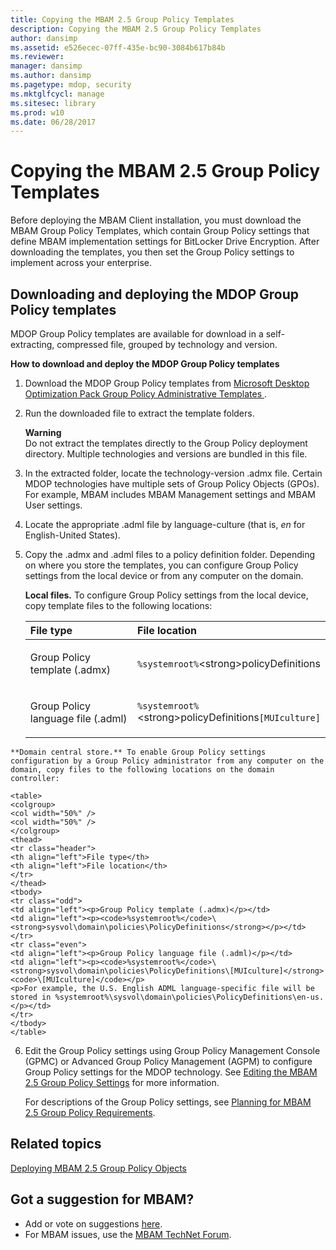 ```yaml
---
title: Copying the MBAM 2.5 Group Policy Templates
description: Copying the MBAM 2.5 Group Policy Templates
author: dansimp
ms.assetid: e526ecec-07ff-435e-bc90-3084b617b84b
ms.reviewer: 
manager: dansimp
ms.author: dansimp
ms.pagetype: mdop, security
ms.mktglfcycl: manage
ms.sitesec: library
ms.prod: w10
ms.date: 06/28/2017
---
```



# Copying the MBAM 2.5 Group Policy Templates


Before deploying the MBAM Client installation, you must download the MBAM Group Policy Templates, which contain Group Policy settings that define MBAM implementation settings for BitLocker Drive Encryption. After downloading the templates, you then set the Group Policy settings to implement across your enterprise.

## Downloading and deploying the MDOP Group Policy templates


MDOP Group Policy templates are available for download in a self-extracting, compressed file, grouped by technology and version.

**How to download and deploy the MDOP Group Policy templates**

1. Download the MDOP Group Policy templates from [Microsoft Desktop Optimization Pack Group Policy Administrative Templates
   ](https://www.microsoft.com/en-us/download/details.aspx?id=55531).

2. Run the downloaded file to extract the template folders.

   **Warning**  
   Do not extract the templates directly to the Group Policy deployment directory. Multiple technologies and versions are bundled in this file.



3. In the extracted folder, locate the technology-version .admx file. Certain MDOP technologies have multiple sets of Group Policy Objects (GPOs). For example, MBAM includes MBAM Management settings and MBAM User settings.

4. Locate the appropriate .adml file by language-culture (that is, *en* for English-United States).

5. Copy the .admx and .adml files to a policy definition folder. Depending on where you store the templates, you can configure Group Policy settings from the local device or from any computer on the domain.

   **Local files.** To configure Group Policy settings from the local device, copy template files to the following locations:

   <table>
   <colgroup>
   <col width="50%" />
   <col width="50%" />
   </colgroup>
   <thead>
   <tr class="header">
   <th align="left">File type</th>
   <th align="left">File location</th>
   </tr>
   </thead>
   <tbody>
   <tr class="odd">
   <td align="left"><p>Group Policy template (.admx)</p></td>
   <td align="left"><p><code>%systemroot%</code>&lt;strong&gt;policyDefinitions</strong></p></td>
   </tr>
   <tr class="even">
   <td align="left"><p>Group Policy language file (.adml)</p></td>
   <td align="left"><p><code>%systemroot%</code>&lt;strong&gt;policyDefinitions</strong><code>[MUIculture]</code></p></td>
   </tr>
   </tbody>
   </table>



~~~
**Domain central store.** To enable Group Policy settings configuration by a Group Policy administrator from any computer on the domain, copy files to the following locations on the domain controller:

<table>
<colgroup>
<col width="50%" />
<col width="50%" />
</colgroup>
<thead>
<tr class="header">
<th align="left">File type</th>
<th align="left">File location</th>
</tr>
</thead>
<tbody>
<tr class="odd">
<td align="left"><p>Group Policy template (.admx)</p></td>
<td align="left"><p><code>%systemroot%</code>\<strong>sysvol\domain\policies\PolicyDefinitions</strong></p></td>
</tr>
<tr class="even">
<td align="left"><p>Group Policy language file (.adml)</p></td>
<td align="left"><p><code>%systemroot%</code>\<strong>sysvol\domain\policies\PolicyDefinitions\[MUIculture]</strong><code>\[MUIculture]</code></p>
<p>For example, the U.S. English ADML language-specific file will be stored in %systemroot%\sysvol\domain\policies\PolicyDefinitions\en-us.</p></td>
</tr>
</tbody>
</table>
~~~



6. Edit the Group Policy settings using Group Policy Management Console (GPMC) or Advanced Group Policy Management (AGPM) to configure Group Policy settings for the MDOP technology. See [Editing the MBAM 2.5 Group Policy Settings](editing-the-mbam-25-group-policy-settings.md) for more information.

   For descriptions of the Group Policy settings, see [Planning for MBAM 2.5 Group Policy Requirements](planning-for-mbam-25-group-policy-requirements.md).


## Related topics


[Deploying MBAM 2.5 Group Policy Objects](deploying-mbam-25-group-policy-objects.md)


## Got a suggestion for MBAM?
- Add or vote on suggestions [here](http://mbam.uservoice.com/forums/268571-microsoft-bitlocker-administration-and-monitoring). 
- For MBAM issues, use the [MBAM TechNet Forum](https://social.technet.microsoft.com/Forums/home?forum=mdopmbam).






